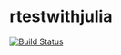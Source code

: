 # rtestwithjulia

[![Build
Status](https://travis-ci.com/chiyahn/rtestwithjulia.svg?branch=master)](https://travis-ci.com/chiyahn/rtestwithjulia)
